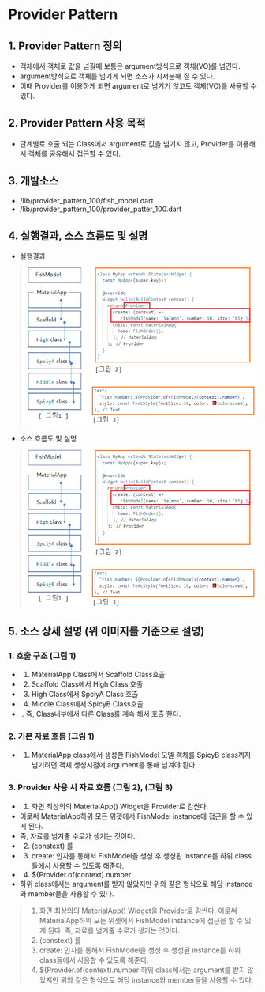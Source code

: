 # Provider Pattern
## 1. Provider Pattern 정의 
 - 객체에서 객체로 값을 넘길때 보통은 argument방식으로 객체(VO)를 넘긴다.
 - argument방식으로 객체를 넘기게 되면 소스가 지저분해 질 수 있다.
 - 이때 Provider를 이용하게 되면 argument로 넘기기 않고도  객체(VO)를 사용할 수 있다.

## 2. Provider Pattern 사용 목적
 - 단계별로 호출 되는 Class에서 argument로 값을 넘기지 않고, Provider를 이용해서 객체를 공유해서 접근할 수 있다.

## 3. 개발소스
 - /lib/provider_pattern_100/fish_model.dart
 - /lib/provider_pattern_100/provider_patter_100.dart

## 4. 실행결과, 소스 흐름도 및 설명
 - 실행결과
 > <img src="./README_images/provider_pattern_100.png">

 - 소스 흐름도 및 설명
 > <img src="./README_images/provider_pattern_100.png">

## 5. 소스 상세 설명 (위 이미지를 기준으로 설명)
### 1. 호출 구조 (그림 1)
 - 1. MaterialApp Class에서 Scaffold Class호출
 - 2. Scaffold    Class에서  High    Class 호출
 - 3. High        Class에서 SpciyA   Class 호출
 - 4. Middle      Class에서 SpicyB   Class호출
 - .. 즉, Class내부에서 다른 Class를 계속 해서 호출 한다.

### 2. 기본 자료 흐름 (그림 1)
 - 1. MaterialApp class에서 생성한 FishModel 모델 객체를 SpicyB class까지 넘기려면 객체 생성시점에 argument를 통해 넘겨야 된다.

### 3. Provider 사용 시 자료 흐름 (그림 2),  (그림 3)
 - 1. 화면 최상의의 MaterialApp() Widget을 Provider로 감싼다.
 -    이로써 MaterialApp하위 모든 위젯에서 FishModel instance에 접근을 할 수 있게 된다.
 -    즉, 자료를 넘겨줄 수로가 생기는 것이다.
 - 2. (constext) 를
 - 3. create: 인자를 통해서 FishModel을 생성 후 생성된 instance를 하위 class들에서 사용할 수 있도록 해준다.
 - 4. ${Provider.of<FishModel>(context).number
 -    하위 class에서는 argument를 받지 않았지만 위와 같은 형식으로 해당 instance와 member들을 사용할 수 있다.

 > 1. 화면 최상의의 MaterialApp() Widget을 Provider로 감싼다.
 >    이로써 MaterialApp하위 모든 위젯에서 FishModel instance에 접근을 할 수 있게 된다.
 >    즉, 자료를 넘겨줄 수로가 생기는 것이다.
 > 2. (constext) 를
 > 3. create: 인자를 통해서 FishModel을 생성 후 생성된 instance를 하위 class들에서 사용할 수 있도록 해준다.
 > 4. ${Provider.of<FishModel>(context).number
 >    하위 class에서는 argument를 받지 않았지만 위와 같은 형식으로 해당 instance와 member들을 사용할 수 있다.
